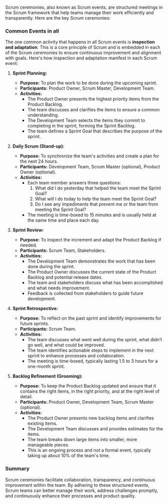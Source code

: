Scrum ceremonies, also known as Scrum events, are structured meetings in the Scrum framework that help teams manage their work efficiently and transparently. Here are the key Scrum ceremonies:
### Common Events in all
The one common activity that happens in all Scrum events is **inspection and adaptation**. This is a core principle of Scrum and is embedded in each of the Scrum ceremonies to ensure continuous improvement and alignment with goals. Here's how inspection and adaptation manifest in each Scrum event:


1. **Sprint Planning:**
   - **Purpose:** To plan the work to be done during the upcoming sprint.
   - **Participants:** Product Owner, Scrum Master, Development Team.
   - **Activities:**
     - The Product Owner presents the highest priority items from the Product Backlog.
     - The team discusses and clarifies the items to ensure a common understanding.
     - The Development Team selects the items they commit to completing in the sprint, forming the Sprint Backlog.
     - The team defines a Sprint Goal that describes the purpose of the sprint.

2. **Daily Scrum (Stand-up):**
   - **Purpose:** To synchronize the team's activities and create a plan for the next 24 hours.
   - **Participants:** Development Team, Scrum Master (optional), Product Owner (optional).
   - **Activities:**
     - Each team member answers three questions:
       1. What did I do yesterday that helped the team meet the Sprint Goal?
       2. What will I do today to help the team meet the Sprint Goal?
       3. Do I see any impediments that prevent me or the team from meeting the Sprint Goal?
     - The meeting is time-boxed to 15 minutes and is usually held at the same time and place each day.

3. **Sprint Review:**
   - **Purpose:** To inspect the increment and adapt the Product Backlog if needed.
   - **Participants:** Scrum Team, Stakeholders.
   - **Activities:**
     - The Development Team demonstrates the work that has been done during the sprint.
     - The Product Owner discusses the current state of the Product Backlog and potential release dates.
     - The team and stakeholders discuss what has been accomplished and what needs improvement.
     - Feedback is collected from stakeholders to guide future development.

4. **Sprint Retrospective:**
   - **Purpose:** To reflect on the past sprint and identify improvements for future sprints.
   - **Participants:** Scrum Team.
   - **Activities:**
     - The team discusses what went well during the sprint, what didn’t go well, and what could be improved.
     - The team identifies actionable steps to implement in the next sprint to enhance processes and collaboration.
     - The meeting is time-boxed, typically lasting 1.5 to 3 hours for a one-month sprint.

5. **Backlog Refinement (Grooming):**
   - **Purpose:** To keep the Product Backlog updated and ensure that it contains the right items, in the right priority, and at the right level of detail.
   - **Participants:** Product Owner, Development Team, Scrum Master (optional).
   - **Activities:**
     - The Product Owner presents new backlog items and clarifies existing items.
     - The Development Team discusses and provides estimates for the items.
     - The team breaks down large items into smaller, more manageable pieces.
     - This is an ongoing process and not a formal event, typically taking up about 10% of the team's time.

### Summary

Scrum ceremonies facilitate collaboration, transparency, and continuous improvement within the team. By adhering to these structured events, Scrum teams can better manage their work, address challenges promptly, and continuously enhance their processes and product quality.



